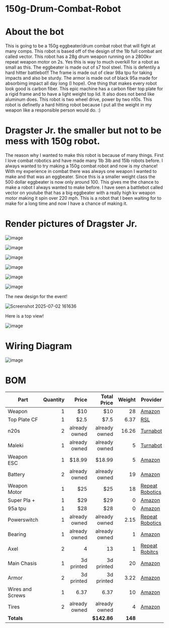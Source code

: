 # 150g-Drum-Combat-Robot

# About the bot
This is going to be a 150g eggbeater/drum combat robot that will fight at many comps. This robot is based off of the design of the 1lb full combat ant called vector. This robot has a 28g drum weapon running on a 2800kv repeat weapon motor on 2s. Yes this is way to much overkill for a robot as small as this. The eggbeater is made out of s7 tool steel. This is defentily a hard hitter battlebot!! The frame is made out of clear 98a tpu for taking impacts and also be sturdy. The armor is made out of black 95a made for absorbimg impact all day long (I hope). One thing that makes every robot look good is carbon fiber. This epic machine has a carbon fiber top plate for a rigid frame and to have a light weight top lid. It also does not bend like aluminum does. This robot is two wheel drive, power by two n10s. This robot is definetly a hard hitting robot because I put all the weight in my weapon like a responsible person would do. :)

# Dragster Jr. the smaller but not to be mess with 150g robot.

The reason why I wanted to make this robot is because of many things. First I love combat robotics and have made many 1lb 3lb and 15lb robots before. I always wanted to try making a 150g combat robot and now is my chance! With my experience in combat there was always one weapon I wanted to make and that was an eggbeater. Since this is a smaller weight class the 500 dollar eggbeater is now only around 100. This gives me the chance to make a robot I always wanted to make before. I have seen a battlebot called vector on youtube that has a big eggbeater with a really high kv weapon motor making it spin over 220 mph. This is a robot that I been waiting for to make for a long time and now I have a chance of making it. 

# Render pictures of Dragster Jr. 

![image](https://github.com/user-attachments/assets/a1f608ca-3bd4-498a-984a-7387e7887e8f)

![image](https://github.com/user-attachments/assets/7fd58f4c-03b0-4315-ae00-1a6c617826dc)


![image](https://github.com/user-attachments/assets/c77ffcd9-56d6-47bc-8980-7be8095ffa10)

![image](https://github.com/user-attachments/assets/0d13174e-4579-43fc-8414-12f6ce5dd5a4)

![image](https://github.com/user-attachments/assets/411148af-95ea-4bf5-a8ec-e8e3bd7fdbf3)


![image](https://github.com/user-attachments/assets/cceeaade-4005-4aef-8ca4-60d5ed59e7a2)

The new design for the event!

![Screenshot 2025-07-02 161636](https://github.com/user-attachments/assets/1de84293-9dbf-42a5-a0d3-1fdc764b8622)



Here is a top view!

![image](https://github.com/user-attachments/assets/c04f23ea-916c-424e-9cbc-935f9ec18323)



# Wiring Diagram

![image](https://github.com/user-attachments/assets/2c715e26-2013-439d-b4a3-66f576b066c8)

# BOM

| Part                 | Quantity | Price        | Total Price | Weight  | Provider |
|----------------------|---------:|-------------:|------------:|--------:|----------|
| Weapon               |        1 | $10          | $10         | 28      |[Amazon](https://www.amazon.com/Titanium-Countersunk-Head-Screws-Pack/dp/B0037Y3IEQ/ref=sr_1_3?crid=279LCIGW1HHJ&dib=eyJ2IjoiMSJ9.dKit4HSUvfT6AQ3QvgBxCVcYMVUs4q_P184AqRQTOkVUZfFA8pK9dThFzk2zwzlmul-OxPJhnaGyi-6OPg61VmC0Xap0ZALsLiNEVKSTOCWuXzHhQggpa5HVuMqW62BWutUZdbZEi1EMRDe-zCRIx4Jy7NKN29vrrH6ZxZFKuj4XMSb54jmNpKhWLm3sNrFwehT8QtwnKUzWXWElH-gclXiiEC1GFNXCy_HeKXXfobg.oO1r974v4WVIu31Xuqez-M_AqDrlFUfP1cJ5OkytHNU&dib_tag=se&keywords=3mm%2Btitanium%2Bscrew&qid=1751496384&sprefix=3mm%2Btitiaum%2Bscre%2Caps%2C279&sr=8-3&th=1)   |
| Top Plate CF         |        1 | $2.5         | $7.5        |6.37  |  [RSL](https://shop.robotsmashingleague.com/products/custom-cnc-item)|
| n20s                 |        2 | already owned|already owned| 16.26   | [Turnabot](https://turnabot.com/products/high-power-n10)|
|Maleki                |        1 | already owned|already owned| 5       | [Turnabot](https://turnabot.com/products/malenki-nano-integrated-6-channel-triple-electronic-speed-controller-receiver-combo)|
| Weapon ESC           |        1 | $18.99       | $18.99      | 5       | [Amazon](https://www.amazon.com/dp/B0F8P985VQ?_encoding=UTF8&th=1)|
| Battery              |        2 |already owned |already owned| 19      |  [Amazon](https://www.amazon.com/dp/B0D2L17M8H?ref=ppx_yo2ov_dt_b_fed_asin_title)
| Weapon Motor         |        1 | $25          | $25         | 18      | [Repeat Robotics](https://repeat-robotics.com/buy/2004-direct-drive-motor-150g/) |
| Super Pla +          |        1 | $29          |  $29        | 0       | [Amazon](https://www.amazon.com/OVERTURE-Filament-Dimensional-Accuracy-Probability/dp/B0BQR8WP4S/ref=sr_1_3?crid=2X27NOMZRG5KR&dib=eyJ2IjoiMSJ9.7LPWL2RIpg-jA8NmY0zWI72zU8BsQ_6LpNAwE-lcsVSe2Uj9almcrLNtMekhWq_Hd0YggZugY3o-CGbJsNeQa1Dlpexd8j2UeRx8FeRfKwtJ30h5ItG93CHu8U8i1KH2OfNYltLYclT_qCZBOjwOEUn7lH1V6SZn_dy_Q8vP24RckRR5fBBj0EkUTxkgy3JyL36EpBvKZigGbaNJSbK73my2HuKWtkKaz2PFiIKZs7c.laF95lq3FO2jYU9_Ct_kgQy-u7cLOzlmDg1ESC6VfvQ&dib_tag=se&keywords=overture+super+pla+plus&qid=1751496572&sprefix=overture+super+pla+plus%2Caps%2C250&sr=8-3)
| 95a tpu              |        1 | $28         |  $28        | 0       | [Amazon](https://www.amazon.com/Overture-Filament-Flexible-Consumables-Dimensional/dp/B07VBKDM74/ref=sr_1_1?crid=1DL0O50SMBSJL&dib=eyJ2IjoiMSJ9.Ewrsc8t9jvotneNapKkr9I_RvLAA7lOZfHCcYxcWXykCTxmsr4lnUf2AWEQiqyM3g_gVeEUr4-fKTs9V3A9JLGebK-RANBeA3VosP0oCTGsUMJdeUhvB5qUEzCA5qIyiiUADaJtRrRGna_EbgA6izrJ_HDrFvspT3MlvhFhM9lIG7ncWJo7DKZX-z6dERvC907MK3166eEyiFf084_X2OCO-Vc9gmFlH-iA0B5yXaBE._Bb5AErfLPnOK4IL59w2y7ir6NoboQIUXeNXKGcuk-k&dib_tag=se&keywords=overture%2B95a%2Btpu&qid=1751496664&sprefix=overture%2B95a%2Btp%2Caps%2C235&sr=8-1&th=1)
| Powerswitch          |        1 |already owned |already owned| 2.15    | [Repeat Robotics](https://repeat-robotics.com/buy/fingertech-switch/) |
| Bearing              |        1 |already owned |already owned|1        | [Amazon](https://www.amazon.com/uxcell-MR115-2RS-Groove-Bearings-Double/dp/B082PS6D6P?crid=232ULCGI0II1O&dib=eyJ2IjoiMSJ9.gOGxM5MhB6O2Snjy--6wkYLAv-0jcwgg347FdNQL6H8t9miHrJ1F5uDeQgV4AZUMw1I4-VOvB35q9E57MM0Ov0OndfeGTCTmoF_-5OdzYjdtgInkqysnqoar9_i_UJA3QqNidpOguXBOFzES8DZhY9vceoVSYIv61pEg0WWw5rNRSMZ5dOfxG-ItPEclLxga-TDbFvmfUmiLL9nAjfEtLM3h3pSjFFh0boOwXccojJk.EpdOybQQYuoLHt_Mol9oW6Sjo-AdmFQjwgrxmDZbaTQ&dib_tag=se&keywords=uxcell%2B5mm%2Bbearing%2B11mm%2Bd&qid=1751040769&sprefix=uxcell%2B5mm%2Bbearing%2B11mm%2Bd%2Caps%2C146&sr=8-3&th=1)| 
| Axel                 |        2 |4 |13  |1        | [Repeat Robitcs](https://repeat-robotics.com/buy/axle_ant/)|
| Main Chasis          |       1  | 3d printed   | 3d printed  | 20      | [Amazon](https://www.amazon.com/PRILINE-Filament%EF%BC%8CPRILINE-Flexible-Filament%EF%BC%8C1KG-Material/dp/B074DV9JMX?crid=1PLCNZE4L27LN&dib=eyJ2IjoiMSJ9.vPG3yiFPuvPHCRMG-OrLJny0RJSqP6A8Kx671MvFLECGkCsrJjEBdIFMmwMfRQ63KXEHEkZXSg3pt0iGIo79_IjLSQogfAzH2WBfzbpnEgfwPn_4fYb-LcF4YJ_dIQbTZQdAiTFcfgVTaCcbKgAEItpLaOXriazhRcYYcS9jQx6upWzP-mIylrZxn7GzSNMcXBswSZgl1a3g9pHKiNaRk76jplwqTDiwjopy_OwQRhc.29hTvD6R4-w-8qEhoOsTP-Fb9oue26CSRiH2e-uYiN8&dib_tag=se&keywords=98a%2Btpu&qid=1751041268&sprefix=98a%2Btpu%2Caps%2C312&sr=8-3&th=1)|
| Armor                |        2 | 3d printed   | 3d printed  | 3.22    | [Amazon](https://www.amazon.com/Overture-Filament-Flexible-Consumables-Dimensional/dp/B07VDP2S3P?crid=3NITTDPRDCK51&dib=eyJ2IjoiMSJ9.AL9zRSxnKaIftbZ9jAIaha_0ZC0y_DJ_qpoe0A-5xje5JuTG28_bx7luwAozbIzwCTTbSwc28iZ2_cqY4lNjJ9DiPxeV1G-vcesnEu8Fz7VX6aIATHydzpdYX3vYzZeOflF5uUZGBQKfDN1r-vvNj8B2ziiqG9PSvZjHAP5l3IG9Ur3Snm4RIdO8Im1aeSZLv-MLTaUhdBgBoGohVZtSp3SWeOkAAP9w9Kt_KH84bCM.nSpvxMMUYWgi6aza8Oqm2hGiDPZeS5dsrq9KYUgyKFw&dib_tag=se&keywords=overture%2B95a%2Btpu&qid=1751041077&sprefix=overture%2B95a%2Btpu%2Caps%2C181&sr=8-1&th=1)|
| Wires and Screws     |        1 | 6.37 |6.37| 10      | [Amazon](https://www.amazon.com/gp/product/B00GDYNNQK/ref=ox_sc_act_title_1?smid=ATVPDKIKX0DER&psc=1 )|
| Tires                |        2 |already owned| already owned| 4       | [Amazon](https://www.amazon.com/Tires-Wheels-Axles-Sets-Accessories/dp/B09DNL56ZB?crid=295SB8F9F1BBZ&dib=eyJ2IjoiMSJ9.HRvA-qjdeZa3ZgNumUdb9vG4RMFZMLN1xOPYWsEjVabIajVLK8Xjrspa6Y2oM4eo1z-guVsG97PbbytDcojMgB4R0MOS2IaLr8-j0-QOUpveoW16xfBvToIVrajcN1eCfcK6dS45fpeVJVVuDKzwzyEus-bL0R8uW2DXJiOER8OoBp6U5cLcY9m9ScPR3Rnp6Y9NqfIzvTKpUyDPIItQxnJ9ejDNVFtHmsxEdyo_dJSEqsInQdHlhOFHi_gvAxfvLGOVvKTMdYWdrpXB0BESnNbFThkTichiG9eoQyDxI7E.UYO8iRX6G1KbWzpmGGp-BoqC8ZG9qwvh17Tyu20MLsM&dib_tag=se&keywords=mii+lego+tires&qid=1751042069&sprefix=mii+lego+tire%2Caps%2C177&sr=8-24)
| **Totals**           |          |            | **$142.86**    | **148** |          |

